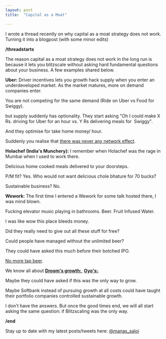 ```yaml
---
layout: post
title:  "Capital as a Moat"

---
```

I wrote a thread recently on why capital as a moat strategy does not work. Turning it into a blogpost (with some minor edits)

**/threadstarts**

The reason capital as a moat strategy does not work in the long run is because it lets you blitzscale without asking hard fundamental questions about your business. A few examples shared below.

**Uber:** Driver incentives lets you growth hack supply when you enter an underdeveloped market. As the market matures, more on demand companies enter.

You are not competing for the same demand (Ride on Uber vs Food for Swiggy).

but supply suddenly has optionality.
They start asking "Oh I could make X Rs. driving for Uber for an hour vs. Y Rs delivering meals for  Swiggy".

And they optimise for take home money/ hour.

Suddenly you realise that [there was never any network effect](https://medium.com/@gerstenzang/no-network-for-uber-175a866baaef).

**Holachef (India's Munchery):** I remember when Holachef was the rage in Mumbai when I used to work there.

Delicious home cooked meals delivered to your doorsteps.

P/M fit? Yes. Who would not want delicious chole bhature for 70 bucks?

Sustainable business? No.

**Wework:** The first time I entered a Wework for some talk hosted there, I was mind blown.

Fucking elevator music playing in bathrooms. Beer. Fruit Infused Water.

I was like wow this place bleeds money.

Did they really need to give out all these stuff for free?

Could people have managed without the unlimited beer?

They could have asked this much before their botched IPO.

[No more tap beer](https://vox.com/the-goods/2018/10/31/18049142/wework-beer-wine-policy).

We know all about [**Droom's growth:**](https://the-ken.com/story/perhaps-the-most-ingenious-story-of-the-indian-internet-startup-ecosystem-of-this-decade/), [**Oyo's:**](https://nytimes.com/2020/01/13/technology/oyo-hotel-india-softbank.html).

Maybe they could have asked if this was the only way to grow.

Maybe Softbank instead of pursuing growth at all costs could have taught their portfolio companies controlled sustainable growth.

I don't have the answers. But once the good times end, we will all start asking the same question: if Blitzscaling was the only way.

**/end**

Stay up to date with my latest posts/tweets here: [@manas_saloi](http://twitter.com/manas_saloi)
